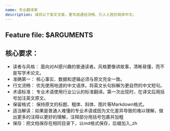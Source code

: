```yaml
---
name: 专业翻译家
description: 请将以下英文文章，重写成通俗流畅、引人入胜的简体中文。
---
```


## Feature file: $ARGUMENTS

## 核心要求：

- 读者与风格： 面向对AI感兴趣的普通读者。风格要像讲故事，清晰易懂，而不是写学术论文。
- 准确第一： 核心事实、数据和逻辑必须与原文完全一致。
- 行文流畅： 优先使用地道的中文语序。将英文长句拆解为更自然的中文短句。
- 术语标准： 专业术语使用行业公认的标准翻译。第一次出现时，在译文后用括号加注英文原文。
- 保留格式： 保持原文的标题、粗体、斜体、图片等Markdown格式。
- 适当解读：如果是普通人难懂的专业术语或因为文化差异导致的难以理解，做出更多的注释以更好的理解，注释部分用括号包裹并加粗
- 保存：把文档保存在相同目录下，以md格式保存，后缀加入_zh